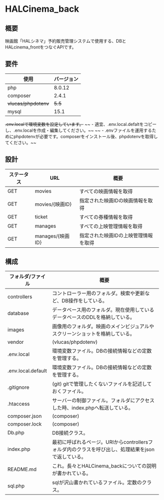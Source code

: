 # HALCinema_back

## 概要

映画館「HALシネマ」予約販売管理システムで使用する、DBとHALcinema_frontをつなぐAPIです。

## 要件
| 使用               | バージョン |
|-------------------|---------|
| php               | 8.0.12  |
| composer          | 2.4.1   |
| ~~vlucas/phpdotenv~~  | ~~5.5~~     |
| mysql             | 15.1    |

~~.env.localで環境変数を設定しています。~~
~~ - 適宜、.env.local.defaltをコピーし、.env.localを作成・編集してください。~~
~~ - .envファイルを運用するためにphpdotenvが必要です。composerをインストール後、phpdotenvを取得してください。~~

## 設計

| ステータス | URL                 | 概要                                |
|-----------|---------------------|-------------------------------------|
| GET       | movies              | すべての映画情報を取得                |
| GET       | movies/{映画ID}     | 指定された映画IDの映画情報を取得       |
| GET       | ticket              | すべての券種情報を取得                |
| GET       | manages             | すべての上映管理情報を取得            |
| GET       | manages/{映画ID}    | 指定された映画IDの上映管理情報を取得   |
## 構成
| フォルダ/ファイル       | 概要 |
|-----------------------|------------------------------------------------------|
| controllers           | コントローラー用のフォルダ。検索や更新など、DB操作をしている。|
| database              | データベース用のフォルダ。現在使用しているデータベースのDDLを格納している。 |
| images                | 画像用のフォルダ。映画のメインビジュアルやスクリーンショットを格納している。 |
| vendor                | (vlucas/phpdotenv) |
| .env.local            | 環境変数ファイル。DBの接続情報などの定数を管理する。 |
| .env.local.default    | 環境変数ファイル。DBの接続情報などの定数を管理する。 |
| .gitignore            | (git) gitで管理したくないファイルを記述しておくファイル。 |
| .htaccess             | サーバーの制御ファイル。フォルダにアクセスした時、index.phpへ転送している。 |
| composer.json         | (composer) |
| composer.lock         | (composer) |
| Db.php                | DB接続クラス。 |
| index.php             | 最初に呼ばれるページ。URIからcontrollersフォルダ内のクラスを呼び出し、処理結果をjsonで返している。 |
| README.md             | これ。長々とHALCinema_backについての説明が書かれている。 |
| sql.php               | sqlが沢山書かれているファイル。定数のクラス。 |
